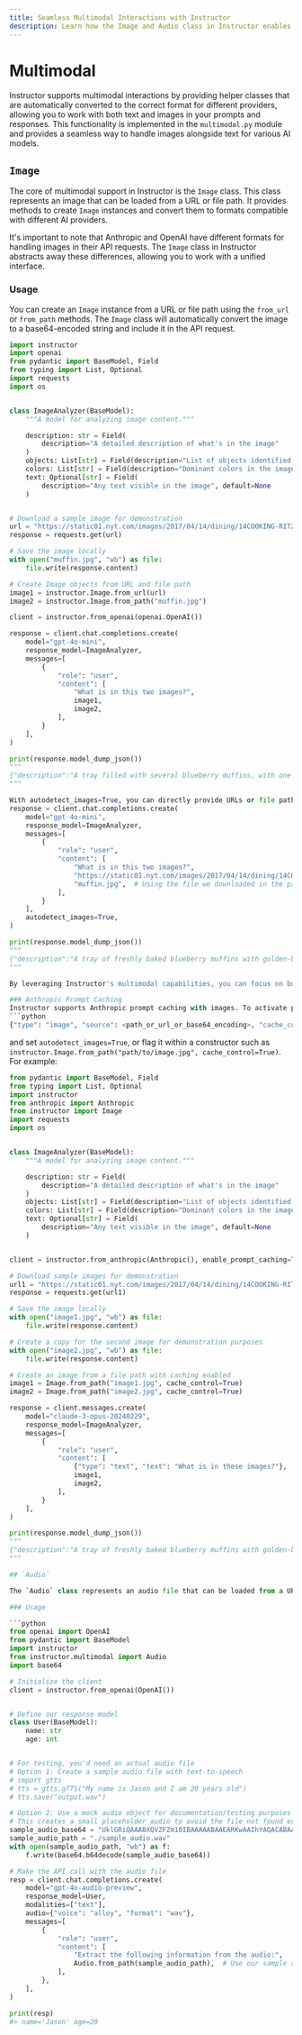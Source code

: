 ```yaml
---
title: Seamless Multimodal Interactions with Instructor
description: Learn how the Image and Audio class in Instructor enables seamless handling of images, audio and text across different AI models.
---
```


# Multimodal

Instructor supports multimodal interactions by providing helper classes that are automatically converted to the correct format for different providers, allowing you to work with both text and images in your prompts and responses. This functionality is implemented in the `multimodal.py` module and provides a seamless way to handle images alongside text for various AI models.

## `Image`

The core of multimodal support in Instructor is the `Image` class. This class represents an image that can be loaded from a URL or file path. It provides methods to create `Image` instances and convert them to formats compatible with different AI providers.

It's important to note that Anthropic and OpenAI have different formats for handling images in their API requests. The `Image` class in Instructor abstracts away these differences, allowing you to work with a unified interface.

### Usage

You can create an `Image` instance from a URL or file path using the `from_url` or `from_path` methods. The `Image` class will automatically convert the image to a base64-encoded string and include it in the API request.

```python
import instructor
import openai
from pydantic import BaseModel, Field
from typing import List, Optional
import requests
import os


class ImageAnalyzer(BaseModel):
    """A model for analyzing image content."""

    description: str = Field(
        description="A detailed description of what's in the image"
    )
    objects: List[str] = Field(description="List of objects identified in the image")
    colors: List[str] = Field(description="Dominant colors in the image")
    text: Optional[str] = Field(
        description="Any text visible in the image", default=None
    )


# Download a sample image for demonstration
url = "https://static01.nyt.com/images/2017/04/14/dining/14COOKING-RITZ-MUFFINS/14COOKING-RITZ-MUFFINS-jumbo.jpg"
response = requests.get(url)

# Save the image locally
with open("muffin.jpg", "wb") as file:
    file.write(response.content)

# Create Image objects from URL and file path
image1 = instructor.Image.from_url(url)
image2 = instructor.Image.from_path("muffin.jpg")

client = instructor.from_openai(openai.OpenAI())

response = client.chat.completions.create(
    model="gpt-4o-mini",
    response_model=ImageAnalyzer,
    messages=[
        {
            "role": "user",
            "content": [
                "What is in this two images?",
                image1,
                image2,
            ],
        }
    ],
)

print(response.model_dump_json())
"""
{"description":"A tray filled with several blueberry muffins, with one muffin prominently in the foreground. The muffins have a golden-brown top and are surrounded by a beige paper liners. Some muffins are partially visible, and fresh blueberries are scattered around the tray.", "objects": ["muffins", "blueberries", "tray", "paper liners"], "colors": ["golden-brown", "blue", "beige"], "text": null}
"""

With autodetect_images=True, you can directly provide URLs or file paths
response = client.chat.completions.create(
    model="gpt-4o-mini",
    response_model=ImageAnalyzer,
    messages=[
        {
            "role": "user",
            "content": [
                "What is in this two images?",
                "https://static01.nyt.com/images/2017/04/14/dining/14COOKING-RITZ-MUFFINS/14COOKING-RITZ-MUFFINS-jumbo.jpg",
                "muffin.jpg",  # Using the file we downloaded in the previous example
            ],
        }
    ],
    autodetect_images=True,
)

print(response.model_dump_json())
"""
{"description":"A tray of freshly baked blueberry muffins with golden-brown tops in paper liners.", "objects":["muffins","blueberries","tray","paper liners"], "colors":["golden-brown","blue","beige"], "text":null}
"""

By leveraging Instructor's multimodal capabilities, you can focus on building your application logic without worrying about the intricacies of each provider's image handling format. This not only saves development time but also makes your code more maintainable and adaptable to future changes in AI provider APIs.

### Anthropic Prompt Caching
Instructor supports Anthropic prompt caching with images. To activate prompt caching, you can pass image content as a dictionary of the form
```python
{"type": "image", "source": <path_or_url_or_base64_encoding>, "cache_control": True}
```
and set `autodetect_images=True`, or flag it within a constructor such as `instructor.Image.from_path("path/to/image.jpg", cache_control=True)`. For example:

```python
from pydantic import BaseModel, Field
from typing import List, Optional
import instructor
from anthropic import Anthropic
from instructor import Image
import requests
import os


class ImageAnalyzer(BaseModel):
    """A model for analyzing image content."""

    description: str = Field(
        description="A detailed description of what's in the image"
    )
    objects: List[str] = Field(description="List of objects identified in the image")
    colors: List[str] = Field(description="Dominant colors in the image")
    text: Optional[str] = Field(
        description="Any text visible in the image", default=None
    )


client = instructor.from_anthropic(Anthropic(), enable_prompt_caching=True)

# Download sample images for demonstration
url1 = "https://static01.nyt.com/images/2017/04/14/dining/14COOKING-RITZ-MUFFINS/14COOKING-RITZ-MUFFINS-jumbo.jpg"
response = requests.get(url1)

# Save the image locally
with open("image1.jpg", "wb") as file:
    file.write(response.content)

# Create a copy for the second image for demonstration purposes
with open("image2.jpg", "wb") as file:
    file.write(response.content)

# Create an image from a file path with caching enabled
image1 = Image.from_path("image1.jpg", cache_control=True)
image2 = Image.from_path("image2.jpg", cache_control=True)

response = client.messages.create(
    model="claude-3-opus-20240229",
    response_model=ImageAnalyzer,
    messages=[
        {
            "role": "user",
            "content": [
                {"type": "text", "text": "What is in these images?"},
                image1,
                image2,
            ],
        }
    ],
)

print(response.model_dump_json())
"""
{"description":"A tray of freshly baked blueberry muffins with golden-brown tops in paper liners.", "objects":["muffins","blueberries","tray","paper liners"], "colors":["golden-brown","blue","beige"], "text":null}
"""

## `Audio`

The `Audio` class represents an audio file that can be loaded from a URL or file path. It provides methods to create `Audio` instances but currently only OpenAI supports it. You can create an instance using the `from_path` and `from_url` methods. The `Audio` class will automatically convert it to a base64-encoded image and include it in the API request.

### Usage

```python
from openai import OpenAI
from pydantic import BaseModel
import instructor
from instructor.multimodal import Audio
import base64

# Initialize the client
client = instructor.from_openai(OpenAI())


# Define our response model
class User(BaseModel):
    name: str
    age: int


# For testing, you'd need an actual audio file
# Option 1: Create a sample audio file with text-to-speech
# import gtts
# tts = gtts.gTTS("My name is Jason and I am 20 years old")
# tts.save("output.wav")

# Option 2: Use a mock audio object for documentation/testing purposes
# This creates a small placeholder audio to avoid the file not found error
sample_audio_base64 = "UklGRiQAAABXQVZFZm10IBAAAAABAAEARKwAAIhYAQACABAAZGF0YQAAAAA="
sample_audio_path = "./sample_audio.wav"
with open(sample_audio_path, "wb") as f:
    f.write(base64.b64decode(sample_audio_base64))

# Make the API call with the audio file
resp = client.chat.completions.create(
    model="gpt-4o-audio-preview",
    response_model=User,
    modalities=["text"],
    audio={"voice": "alloy", "format": "wav"},
    messages=[
        {
            "role": "user",
            "content": [
                "Extract the following information from the audio:",
                Audio.from_path(sample_audio_path),  # Use our sample audio
            ],
        },
    ],
)

print(resp)
#> name='Jason' age=20
```
